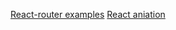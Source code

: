[React-router examples](https://reacttraining.com/react-router/web/example/basic)
[React aniation](https://reactjs.org/docs/animation.html)